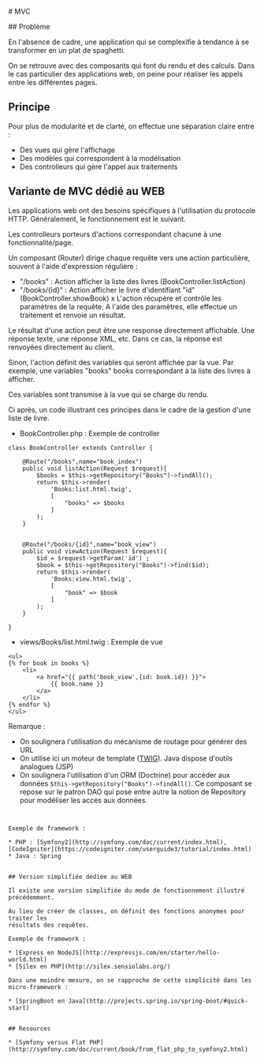 # MVC

## Problème

En l'absence de cadre, une application qui se complexifie à tendance à se transformer
en un plat de spaghetti. 

On se retrouve avec des composants qui font du rendu et des calculs. Dans le cas particulier
des applications web, on peine pour réaliser les appels entre les différentes pages.


## Principe

Pour plus de modularité et de clarté, on effectue une séparation claire entre :

* Des vues qui gère l'affichage
* Des modèles qui correspondent à la modélisation
* Des controlleurs qui gère l'appel aux traitements


## Variante de MVC dédié au WEB 

Les applications web ont des besoins spécifiques à l'utilisation 
du protocole HTTP. Généralement, le fonctionnement est le suivant.

Les controlleurs porteurs d'actions correspondant chacune à 
une fonctionnalité/page.

Un composant (Router) dirige chaque requête vers une action particulière, 
souvent à l'aide d'expression régulière :

- "/books" : Action afficher la liste des livres (BookController.listAction)
- "/books/{id}" : Action afficher le livre d'identifiant "id" (BookController.showBook)
x
L'action récupère et contrôle les paramètres de la requête. A l'aide
des paramètres, elle effectue un traitement et renvoie un résultat.

Le résultat d'une action peut être une response directement affichable. Une réponse texte, 
une réponse XML, etc. Dans ce cas, la réponse est renvoyées directement au client.

Sinon, l'action définit des variables qui seront affichée par la vue. Par exemple,
une variables "books" books correspondant à la liste des livres à afficher.

Ces variables sont transmise à la vue qui se charge du rendu.

Ci après, un code illustrant ces principes dans le cadre de la gestion
d'une liste de livre.


* BookController.php : Exemple de controller

```
class BookController extends Controller {
    
    @Route("/books",name="book_index")
    public void listAction(Request $request){
        $books = $this->getRepository("Books")->findAll();
        return $this->render(
            'Books:list.html.twig',
            [
                "books" => $books
            ]
        );
    }
    
    
    @Route("/books/{id}",name="book_view")
    public void viewAction(Request $request){
        $id = $request->getParam('id') ;
        $book = $this->getRepository("Books")->find($id);
        return $this->render(
            'Books:view.html.twig',
            [
                "book" => $book
            ]
        );
    }
    
}
```

* views/Books/list.html.twig : Exemple de vue

```(twig)
<ul>
{% for book in books %}
    <li>    
        <a href="{{ path('book_view',{id: book.id}) }}">
            {{ book.name }}
        </a>
    </li>
{% endfor %}
</ul>
```

Remarque :

* On soulignera l'utilisation du mécanisme de routage pour générer des URL
* On utilise ici un moteur de template ([TWIG](http://twig.sensiolabs.org/doc/tags/for.html)). Java dispose d'outils analogues (JSP)
* On soulignera l'utilisation d'un ORM (Doctrine) pour accéder aux données ```$this->getRepository("Books")->findAll()```. Ce composant se repose sur le patron DAO qui pose entre autre la notion de Repository pour modéliser les accès aux données.

```


Exemple de framework :

* PHP : [Symfony2](http://symfony.com/doc/current/index.html), [CodeIgniter](https://codeigniter.com/userguide3/tutorial/index.html)
* Java : Spring


## Version simplifiée dédiée au WEB

Il existe une version simplifiée du mode de fonctionnement illustré précédemment.

Au lieu de créer de classes, on définit des fonctions anonymes pour traiter les 
résultats des requêtes.

Exemple de framework :

* [Express en NodeJS](http://expressjs.com/en/starter/hello-world.html)
* [Silex en PHP](http://silex.sensiolabs.org/)

Dans une moindre mesure, on se rapproche de cette simplicité dans les micro-framework :

* [SpringBoot en Java](http://projects.spring.io/spring-boot/#quick-start)


## Resources

* [Symfony versus Flat PHP](http://symfony.com/doc/current/book/from_flat_php_to_symfony2.html)


